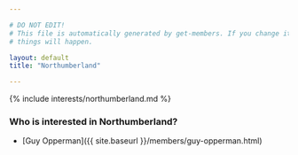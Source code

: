 ```yaml
---

# DO NOT EDIT!
# This file is automatically generated by get-members. If you change it, bad
# things will happen.

layout: default
title: "Northumberland"

---
```


{% include interests/northumberland.md %}

### Who is interested in Northumberland?


* [Guy Opperman]({{ site.baseurl }}/members/guy-opperman.html)
